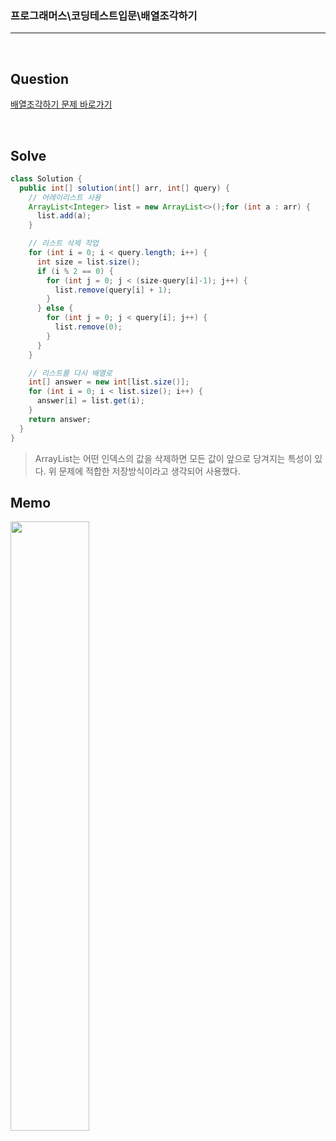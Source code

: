 ### 프로그래머스\코딩테스트입문\배열조각하기

---

<br/>

## Question

[배열조각하기 문제 바로가기](https://school.programmers.co.kr/learn/courses/30/lessons/181893)

<br/>

## Solve

```java
class Solution {
  public int[] solution(int[] arr, int[] query) {
    // 어레이리스트 사용
    ArrayList<Integer> list = new ArrayList<>();for (int a : arr) {
      list.add(a);
    }

    // 리스트 삭제 작업
    for (int i = 0; i < query.length; i++) {
      int size = list.size();
      if (i % 2 == 0) {
        for (int j = 0; j < (size-query[i]-1); j++) {
          list.remove(query[i] + 1);
        }
      } else {
        for (int j = 0; j < query[i]; j++) {
          list.remove(0);
        }
      }
    }

    // 리스트를 다시 배열로
    int[] answer = new int[list.size()];
    for (int i = 0; i < list.size(); i++) {
      answer[i] = list.get(i);
    }
    return answer;
  }
}
```

> ArrayList는 어떤 인덱스의 값을 삭제하면 모든 값이 앞으로 당겨지는 특성이 있다. 위 문제에 적합한 저장방식이라고 생각되어 사용했다.

## Memo

<img src="https://github.com/JGoo99/CodingTest/assets/126454114/93c66901-8692-4835-8565-0944449fcd8f" width="50%" height="50%"/>
